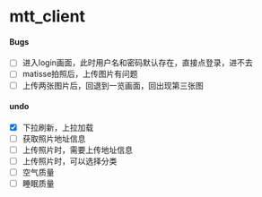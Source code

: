 # mtt_client

#### Bugs
- [ ] 进入login画面，此时用户名和密码默认存在，直接点登录，进不去
- [ ] matisse拍照后，上传图片有问题
- [ ] 上传两张图片后，回退到一览画面，回出现第三张图

#### undo
- [x] 下拉刷新，上拉加载
- [ ] 获取照片地址信息
- [ ] 上传照片时，需要上传地址信息
- [ ] 上传照片时，可以选择分类
- [ ] 空气质量
- [ ] 睡眠质量
